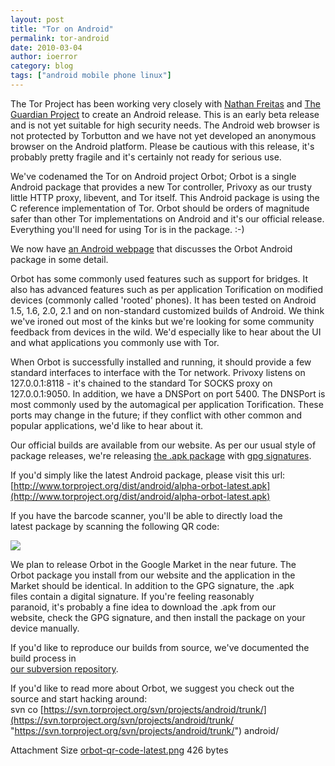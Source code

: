 ```yaml
---
layout: post
title: "Tor on Android"
permalink: tor-android
date: 2010-03-04
author: ioerror
category: blog
tags: ["android mobile phone linux"]
---
```


The Tor Project has been working very closely with [Nathan Freitas](http://openideals.com/) and [The Guardian Project](http://openideals.com/guardian/) to create an Android release. This is an early beta release and is not yet suitable for high security needs. The Android web browser is not protected by Torbutton and we have not yet developed an anonymous browser on the Android platform. Please be cautious with this release, it's probably pretty fragile and it's certainly not ready for serious use.

We've codenamed the Tor on Android project Orbot; Orbot is a single Android package that provides a new Tor controller, Privoxy as our trusty little HTTP proxy, libevent, and Tor itself. This Android package is using the C reference implementation of Tor. Orbot should be orders of magnitude safer than other Tor implementations on Android and it's our official release. Everything you'll need for using Tor is in the package. :-)

We now have [an Android webpage](https://www.torproject.org/docs/android.html) that discusses the Orbot Android package in some detail.

Orbot has some commonly used features such as support for bridges. It also has advanced features such as per application Torification on modified devices (commonly called 'rooted' phones). It has been tested on Android 1.5, 1.6, 2.0, 2.1 and on non-standard customized builds of Android. We think we've ironed out most of the kinks but we're looking for some community feedback from devices in the wild. We'd especially like to hear about the UI and what applications you commonly use with Tor.

When Orbot is successfully installed and running, it should provide a few standard interfaces to interface with the Tor network. Privoxy listens on 127.0.0.1:8118 - it's chained to the standard Tor SOCKS proxy on 127.0.0.1:9050. In addition, we have a DNSPort on port 5400. The DNSPort is most commonly used by the automagical per application Torification. These ports may change in the future; if they conflict with other common and popular applications, we'd like to hear about it.

Our official builds are available from our website. As per our usual style of package releases, we're releasing [the .apk package](https://www.torproject.org/dist/android/0.2.2.9-alpha-orbot-0.0.2.apk) with [gpg signatures](https://www.torproject.org/dist/android/0.2.2.9-alpha-orbot-0.0.2.apk.asc).

If you'd simply like the latest Android package, please visit this url:  
 [http://www.torproject.org/dist/android/alpha-orbot-latest.apk](http://www.torproject.org/dist/android/alpha-orbot-latest.apk)

If you have the barcode scanner, you'll be able to directly load the  
latest package by scanning the following QR code:

![](https://blog.torproject.org/files/orbot-qr-code-latest.png)

We plan to release Orbot in the Google Market in the near future. The  
Orbot package you install from our website and the application in the  
Market should be identical. In addition to the GPG signature, the .apk  
files contain a digital signature. If you're feeling reasonably  
paranoid, it's probably a fine idea to download the .apk from our  
website, check the GPG signature, and then install the package on your  
device manually.

If you'd like to reproduce our builds from source, we've documented the  
build process in  
 [our subversion repository](https://svn.torproject.org/svn/projects/android/trunk/Orbot/BUILD).

If you'd like to read more about Orbot, we suggest you check out the  
source and start hacking around:  
svn co [https://svn.torproject.org/svn/projects/android/trunk/](https://svn.torproject.org/svn/projects/android/trunk/ "https://svn.torproject.org/svn/projects/android/trunk/") android/

<thead><tr>
<th>Attachment</th>
<th>Size</th> </tr></thead><tbody>
 <tr class="odd">
<td><a href="https://blog.torproject.org/files/orbot-qr-code-latest.png">orbot-qr-code-latest.png</a></td>
<td>426 bytes</td> </tr>
</tbody>

